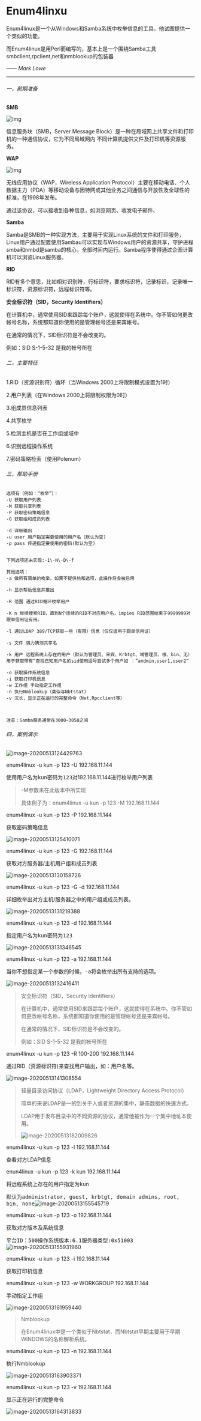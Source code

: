 # Enum4linxu

Enum4linux是一个从Windows和Samba系统中枚举信息的工具。他试图提供一个类似的功能。



而Enum4linux是用Perl而编写的，基本上是一个围绕Samba工具smbclient,rpclient,net和nmblookup的包装器



_—— Mark Lowe_

---



###### 一，前期准备

__SMB__

![img](https://pic.baike.soso.com/ugc/baikepic2/0/20161021121252-1773804947.jpg/800)



信息服务块（SMB，Server Message Block）是一种在局域网上共享文件和打印机的一种通信协议，它为不同局域网内 不同计算机提供文件及打印机等资源服务。



__WAP__

![img](https://pic.baike.soso.com/ugc/baikepic2/10397/20170730142012-724773903.jpg/0)

无线应用协议（WAP，Wireless Application Protocol）主要在移动电话、个人数据主力（PDA）等移动设备与因特网或其他业务之间通信与开放性及全球性的标准，在1998年发布。

通过该协议，可以接收到各种信息，如浏览网页、收发电子邮件、



__Samba__

Samba是SMB的一种实现方法，主要用于实现Linux系统的文件和打印服务，Linux用户通过配置使用Sambau可以实现与Windows用户的资源共享，守护进程smba和nmbd是samba的核心，全部时间内运行。Samba程序使得通过企图计算机可以浏览Linux服务器。



__RID__

RID有多个意思，比如相对识别符，行标识符，要求标识符，记录标识，记录唯一标识符，资源标识符，远程标识符等。



__安全标识符（SID，Security ldentifiers）__

在计算机中，通常使用SID来跟踪每个账户，这就使得在系统中。你不管如何更改帐号名称，系统都知道你使用的是管理帐号还是来宾帐号。



在通常的情况下，SID标识符是不会改变的。

例如：SID S-1-5-32 是我的帐号所在



###### 二，主要特征

1.RID（资源识别符）循环（当Windows 2000上将限制模式设置为1时）

2.用户列表（在Windows 2000上将限制权限为0时）

3.组成员信息列表

4.共享枚举

5.检测主机是否在工作组或域中

6.识别远程操作系统

7.密码策略检索（使用Polenum）



###### 三，帮助手册

```
选项有（例如：“枚举”）：
-U 获取用户列表
-M 获取共享列表
-P 获取密码策略信息
-G 获取组和成员列表

-d 详细输出
-u user 用户指定需要使用的用户名（默认为空)
-p pass 传递指定要使用的密码(默认为空)


下列选项还未实现:-1\-N\-D\-f

其他选项：
-a 做所有简单的枚举，如果不提供热和选项，此操作将会被启用

-h 显示帮助信息并推出

-R 范围 通过RID循环枚举用户

-K n 继续搜索RID，直到N个连续的RID不对应用户名，impies RID范围结束于9999999对跟单信用证有用。

-l 通过LDAP 389/TCP获取一些（有限）信息（仅仅适用于跟单信用证）

-s 文件 强力猜测共享名

-k 用户 远程系统上存在的用户（默认为管理员、来宾、Krbtgt、域管理员、根、bin、无）用于获取带有“查找已知用户名的sid使用逗号尝试多个用户如 ：”andmin,user1,user2“

-o 获取操作系统信息
-i 获取打印机信息
-w 工作组 手动指定工作组
-n 执行Nmblookup（类似与Nbtstat)
-v 沉长，显示正在运行的完整命令（Net,Rpcclient等）



注意：Samba服务通常在3000~3050之间
```



###### 四，案例演示

![image-20200513124429763](/home/kun/.config/Typora/typora-user-images/image-20200513124429763.png)

enum4linux -u kun -p 123 -U 192.168.11.144

使用用户名为<kbd>kun</kbd>密码为<kbd>123</kbd>对192.168.11.144进行枚举用户列表



> -M参数未在此版本中所实现
>
> 具体例子为：enum4linux -u kun -p 123 -M 192.168.11.144



enum4linux -u kun -p 123 -P 192.168.11.144

获取密码策略信息

![image-20200513125410071](/home/kun/.config/Typora/typora-user-images/image-20200513125410071.png)



enum4linux -u kun -p 123 -G 192.168.11.144

获取对方服务器/主机用户组和成员列表

![image-20200513130158726](/home/kun/.config/Typora/typora-user-images/image-20200513130158726.png)



enum4linux -u kun -p 123 -G -d 192.168.11.144

详细枚举出对方主机/服务器之中的用户组或成员列表。

![image-20200513131218388](/home/kun/.config/Typora/typora-user-images/image-20200513131218388.png)



enum4linux -u kun -p 123 -d 192.168.11.144

指定用户名为<kbd>kun</kbd>密码为<kbd>123</kbd>

![image-20200513131346545](/home/kun/.config/Typora/typora-user-images/image-20200513131346545.png)



enum4linux -u kun -p 123 -a 192.168.11.144

当你不想指定某一个参数的时候，<kbd>-a</kbd>将会枚举出所有支持的选项。

![image-20200513132416411](/home/kun/.config/Typora/typora-user-images/image-20200513132416411.png)



> 安全标识符（SID，Security ldentifiers）
>
> 在计算机中，通常使用SID来跟踪每个账户，这就使得在系统中。你不管如何更改帐号名称，系统都知道你使用的是管理帐号还是来宾帐号。
>
> 
>
> 在通常的情况下，SID标识符是不会改变的。
>
> 例如：SID S-1-5-32 是我的帐号所在



enum4linux -u kun -p 123 -R 100-200 192.168.11.144

通过RID（资源标识符)来查找用户输出，如：用户名等。

![image-20200513141308554](/home/kun/.config/Typora/typora-user-images/image-20200513141308554.png)



> 轻量目录访问协议（LDAP，Lightweight Directory Access Protocol）
>
> 简单的来说LDAP是一的到关于人或者资源的集中，静态数据的快速方式。
>
> LDAP用于发布目录中的不同资源的协议，通常他被作为一个集中地址本使用。
>
> ![image-20200513182009826](/home/kun/.config/Typora/typora-user-images/image-20200513182009826.png)



enum4linux -u kun -p 123 -l 192.168.11.144

查看对方LDAP信息



enun4linux -u kun -p 123 -k kun 192.168.11.144

将远程系统上存在的用户指定为<kbd>kun</kbd>

默认为<kbd>administrator, guest, krbtgt, domain admins, root, bin, none</kbd>![image-20200513155545719](/home/kun/.config/Typora/typora-user-images/image-20200513155545719.png)



enum4linux -u kun -p 123 -o 192.168.11.144

获取对方版本及系统信息

<kbd>平台ID：500</kbd><kbd>操作系统版本:6.1</kbd><kbd>服务器类型:0x51003</kbd>![image-20200513155931960](/home/kun/.config/Typora/typora-user-images/image-20200513155931960.png)



enum4linux -u kun -p 123 -i 192.168.11.144

获取打印机信息



enum4linux -u kun -p 123 -w WORKGROUP 192.168.11.144

手动指定工作组

![image-20200513161959440](/home/kun/.config/Typora/typora-user-images/image-20200513161959440.png)



> Nmblookup
>
> 在Enum4linux中是一个类似于Nbtstat，而Nbtstat早期主要用于早期WINDOWS的名称解析系统。



enum4linux -u kun -p 123 -n 192.168.11.144

执行Nmblookup

![image-20200513163903371](/home/kun/.config/Typora/typora-user-images/image-20200513163903371.png)



enum4linux -u kun -p 123 -v 192.168.11.144

显示正在运行的完整命令

![image-20200513164313833](/home/kun/.config/Typora/typora-user-images/image-20200513164313833.png)